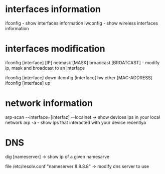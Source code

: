 # interfaces information

ifconfig - show interfaces information
iwconfig - show wireless interfaces information

# interfaces modification

ifconfig [interface] [IP] netmask [MASK] broadcast [BROATCAST] - modify ip, mask and broadcast to an interface

ifconfig [interface] down
ifconfig [interface] hw ether [MAC-ADDRESS]
ifconfig [interface] up

# network information

arp-scan --interface=[interfaz] --localnet -> show devices ips in your local network
arp -a - show ips that interacted with your device recentlya


# DNS

dig [nameserver] -> show ip of a given namesarve

file /etc/resolv.conf "nameserver 8.8.8.8" -> modify dns server to use 
